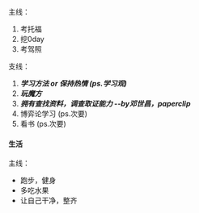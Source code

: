 

主线：

1. 考托福
2. 挖0day
3. 考驾照



支线：

1. ***学习方法 or 保持热情   (ps.学习观)***
2. ***玩魔方***
3. ***拥有查找资料，调查取证能力 --by邓世昌，paperclip***
4. 博弈论学习 (ps.次要)
5. 看书 (ps.次要) 



#### 生活

主线：

+ 跑步，健身
+ 多吃水果
+ 让自己干净，整齐

